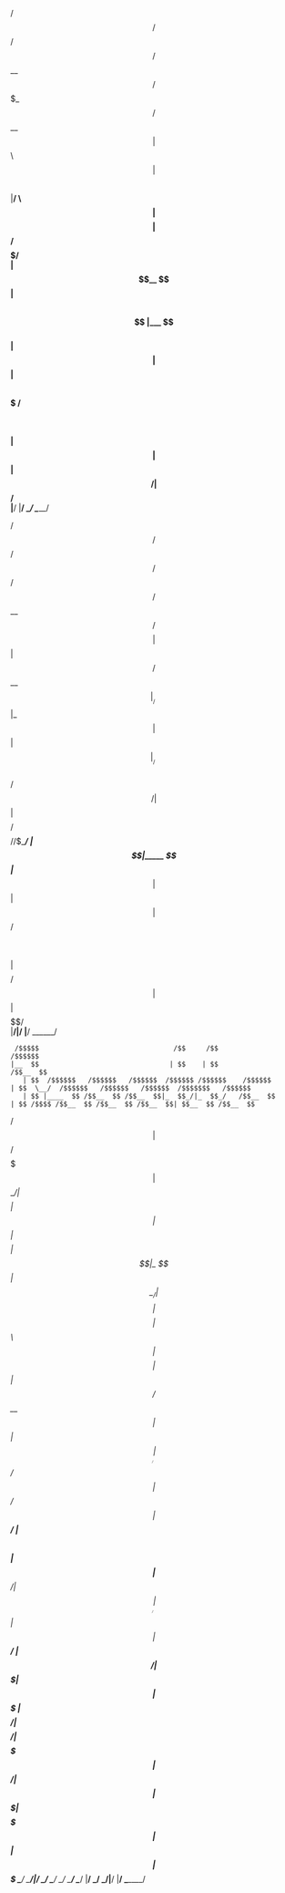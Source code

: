  /$$$$$$   /$$$$$$   /$$$$$$                                                                                                         
  /$$__  $$ /$$$_  $$ /$$__  $$                                                                                                        
 | $$  \ $$| $$$$\ $$|__/  \ $$                                                                                                        
 | $$$$$$$$| $$ $$ $$   /$$$$$/                                                                                                        
 | $$__  $$| $$\ $$$$  |___  $$                                                                                                        
 | $$  | $$| $$ \ $$$ /$$  \ $$                                                                                                        
 | $$  | $$|  $$$$$$/|  $$$$$$/                                                                                                        
 |__/  |__/ \______/  \______/                                                                                                         
                                                                                                                                       
                                                                                                                                       
                                                                                                                                       
   /$$$$$$    /$$ /$$   /$$  /$$$$$$                                                                                                   
  /$$__  $$ /$$$$| $$  | $$ /$$__  $$                                                                                                  
 |__/  \ $$|_  $$| $$  | $$|__/  \ $$                                                                                                  
   /$$$$$$/  | $$| $$$$$$$$   /$$$$$/                                                                                                  
  /$$____/   | $$|_____  $$  |___  $$                                                                                                  
 | $$        | $$      | $$ /$$  \ $$                                                                                                  
 | $$$$$$$$ /$$$$$$    | $$|  $$$$$$/                                                                                                  
 |________/|______/    |__/ \______/                                                                                                   
                                                                                                                                       
                                                                                                                                       
                                                                                                                                       
     /$$$$$                                 /$$     /$$                      /$$$$$$                                                   
    |__  $$                                | $$    | $$                     /$$__  $$                                                  
       | $$  /$$$$$$   /$$$$$$   /$$$$$$  /$$$$$$ /$$$$$$    /$$$$$$       | $$  \__/  /$$$$$$   /$$$$$$   /$$$$$$  /$$$$$$$   /$$$$$$ 
       | $$ |____  $$ /$$__  $$ /$$__  $$|_  $$_/|_  $$_/   /$$__  $$      | $$ /$$$$ /$$__  $$ /$$__  $$ /$$__  $$| $$__  $$ /$$__  $$
  /$$  | $$  /$$$$$$$| $$  \__/| $$$$$$$$  | $$    | $$    | $$$$$$$$      | $$|_  $$| $$  \__/| $$$$$$$$| $$$$$$$$| $$  \ $$| $$$$$$$$
 | $$  | $$ /$$__  $$| $$      | $$_____/  | $$ /$$| $$ /$$| $$_____/      | $$  \ $$| $$      | $$_____/| $$_____/| $$  | $$| $$_____/
 |  $$$$$$/|  $$$$$$$| $$      |  $$$$$$$  |  $$$$/|  $$$$/|  $$$$$$$      |  $$$$$$/| $$      |  $$$$$$$|  $$$$$$$| $$  | $$|  $$$$$$$
  \______/  \_______/|__/       \_______/   \___/   \___/   \_______/       \______/ |__/       \_______/ \_______/|__/  |__/ \_______/
